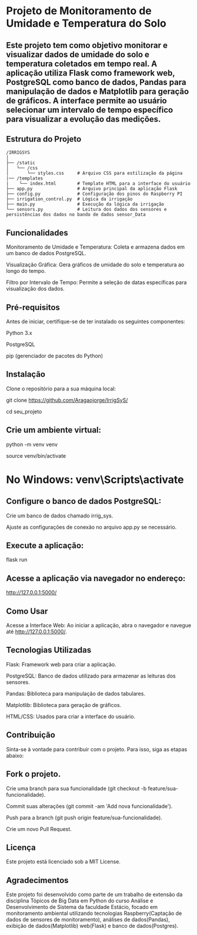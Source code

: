 # Projeto de Monitoramento de Umidade e Temperatura do Solo


## Este projeto tem como objetivo monitorar e visualizar dados de umidade do solo e temperatura coletados em tempo real. A aplicação utiliza Flask como framework web, PostgreSQL como banco de dados, Pandas para manipulação de dados e Matplotlib para geração de gráficos. A interface permite ao usuário selecionar um intervalo de tempo específico para visualizar a evolução das medições.


## Estrutura do Projeto

```
/IRRIGSYS
│
├── /static
│   └── /css
│       └── styles.css     # Arquivo CSS para estilização da página
|── /templates
|    └── index.html        # Template HTML para a interface do usuário
├── app.py                 # Arquivo principal da aplicação Flask
├── config.py              # Configuração dos pinos do Raspberry PI
├── irrigation_control.py  # Lógica da irrigação
├── main.py                # Execução da lógica da irrigação
└── sensors.py             # Leitura dos dados dos sensores e persistências dos dados no bando de dados sensor_Data
```

## Funcionalidades

Monitoramento de Umidade e Temperatura: Coleta e armazena dados em um banco de dados PostgreSQL.

Visualização Gráfica: Gera gráficos de umidade do solo e temperatura ao longo do tempo.

Filtro por Intervalo de Tempo: Permite a seleção de datas específicas para visualização dos dados.


## Pré-requisitos

Antes de iniciar, certifique-se de ter instalado os seguintes componentes:

Python 3.x

PostgreSQL

pip (gerenciador de pacotes do Python)


## Instalação

Clone o repositório para a sua máquina local:

git clone https://github.com/Aragaojorge/IrrigSyS/

cd seu_projeto


## Crie um ambiente virtual:

python -m venv venv

source venv/bin/activate   

# No Windows: venv\Scripts\activate


## Configure o banco de dados PostgreSQL:

Crie um banco de dados chamado irrig_sys.

Ajuste as configurações de conexão no arquivo app.py se necessário.


## Execute a aplicação:


flask run


## Acesse a aplicação via navegador no endereço:

http://127.0.0.1:5000/


## Como Usar

Acesse a Interface Web: Ao iniciar a aplicação, abra o navegador e navegue até http://127.0.0.1:5000/.


## Tecnologias Utilizadas

Flask: Framework web para criar a aplicação.

PostgreSQL: Banco de dados utilizado para armazenar as leituras dos sensores.

Pandas: Biblioteca para manipulação de dados tabulares.

Matplotlib: Biblioteca para geração de gráficos.

HTML/CSS: Usados para criar a interface do usuário.


## Contribuição

Sinta-se à vontade para contribuir com o projeto. Para isso, siga as etapas abaixo:



## Fork o projeto.

Crie uma branch para sua funcionalidade (git checkout -b feature/sua-funcionalidade).

Commit suas alterações (git commit -am 'Add nova funcionalidade').

Push para a branch (git push origin feature/sua-funcionalidade).

Crie um novo Pull Request.


## Licença

Este projeto está licenciado sob a MIT License.


## Agradecimentos
Este projeto foi desenvolvido como parte de um trabalho de extensão da disciplina Tópicos de Big Data em Python do curso Análise e Desenvolvimento de Sistema da faculdade Estácio, focado em monitoramento ambiental utilizando tecnologias Raspberry(Captação de dados de sensores de monitoramento), análises de dados(Pandas), exibição de dados(Matplotlib) web(Flask) e banco de dados(Postgres).

